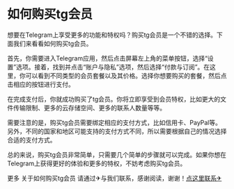 # 如何购买tg会员

想要在Telegram上享受更多的功能和特权吗？购买tg会员是一个不错的选择。下面我们来看看如何购买tg会员。

首先，你需要进入Telegram应用，然后点击屏幕左上角的菜单按钮，选择“设置”选项。接着，找到并点击“账户与隐私”选项，然后选择“付款与订阅”。在这里，你可以看到不同类型的会员套餐以及其价格。选择你想要购买的套餐，然后点击相应的按钮进行支付。

在完成支付后，你就成功购买了tg会员。你将立即享受到会员特权，比如更大的文件传输限制、更多的云存储空间、更多的联系人数量等等。

需要注意的是，购买tg会员需要绑定相应的支付方式，比如信用卡、PayPal等。另外，不同的国家和地区可能支持的支付方式不同，所以需要根据自己的情况选择合适的支付方式。

总的来说，购买tg会员非常简单，只需要几个简单的步骤就可以完成。如果你想在Telegram上获得更好的体验和更多的特权，不妨考虑购买tg会员。

更多 关于如何购买tg会员 请通过✈与我们联系，感谢阅读，谢谢！[点这里联系✈](https://gg.k02.cc)